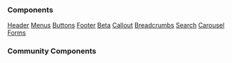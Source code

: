 <h3>Components</h3>
<bcgov-menu sidebar >
    <a href="header.html">Header</a>
    <a href="menu.html">Menus</a>
    <a href="button.html">Buttons</a>
    <a href="footer.html">Footer</a>
    <a href="beta.html">Beta</a>
    <a href="callout.html">Callout</a>
    <a href="breadcrumb.html">Breadcrumbs</a>
    <a href="search.html">Search</a>
    <a href="carousel.html">Carousel</a>
    <a href="form.html">Forms</a>
</bcgov-menu>
<h3>Community Components</h3> 
